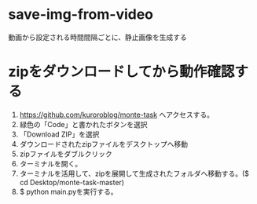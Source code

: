 # save-img-from-video
動画から設定される時間間隔ごとに、静止画像を生成する

# zipをダウンロードしてから動作確認する
1. https://github.com/kuroroblog/monte-task へアクセスする。
2. 緑色の「Code」と書かれたボタンを選択
3. 「Download ZIP」を選択
4. ダウンロードされたzipファイルをデスクトップへ移動
5. zipファイルをダブルクリック
6. ターミナルを開く。
7. ターミナルを活用して、zipを展開して生成されたフォルダへ移動する。($ cd Desktop/monte-task-master)
8. $ python main.pyを実行する。
